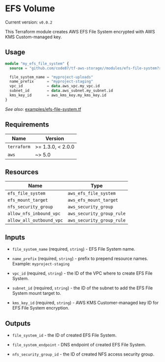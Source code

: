 # EFS Volume

Current version: `v0.0.2`

This Terraform module creates AWS EFS File System encrypted with AWS KMS Custom-managed key.


## Usage

```terraform
module "my_efs_file_system" {
  source = "github.com/code87/tf-aws-storage//modules/efs-file-system?ref=v0.0.2"

  file_system_name = "myproject-uploads"
  name_prefix      = "myproject-staging"
  vpc_id           = data.aws_vpc.my_vpc.id
  subnet_id        = data.aws_subnet.my_subnet.id
  kms_key_id       = aws_kms_key.my_kms_key.id
}
```

_See also_: [examples/efs-file-system.tf](examples/efs-file-system.tf)


## Requirements

| Name        | Version           |
|-------------|-------------------|
| `terraform` | >= 1.3.0, < 2.0.0 |
| `aws`       | ~> 5.0            |


## Resources

| Name                     | Type                      |
|--------------------------|---------------------------|
| `efs_file_system`        | `aws_efs_file_system`     |
| `efs_mount_target`       | `aws_efs_mount_target`    |
| `nfs_security_group`     | `aws_security_group`      |
| `allow_nfs_inbound_vpc`  | `aws_security_group_rule` |
| `allow_all_outbound_vpc` | `aws_security_group_rule` |


## Inputs

* `file_system_name` (required, `string`) - EFS File System name.

* `name_prefix` (required, `string`) - prefix to prepend resource names.<br/>
  Example: `myproject-staging`

* `vpc_id` (required, `string`) - the ID of the VPC where to create EFS File System.

* `subnet_id` (required, `string`) - the ID of the subnet to add the EFS File System mount target to.

* `kms_key_id` (required, `string`) - AWS KMS Customer-managed key ID for EFS File System encryption.


## Outputs

* `file_system_id` - the ID of created EFS File System.

* `file_system_endpoint` - DNS endpoint of created EFS File System.

* `nfs_security_group_id` - the ID of created NFS access security group.
